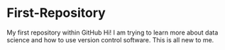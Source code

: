 # First-Repository
My first repository within GitHub
Hi!  I am trying to learn more about data science and how to use version control software.  This is all new to me.
